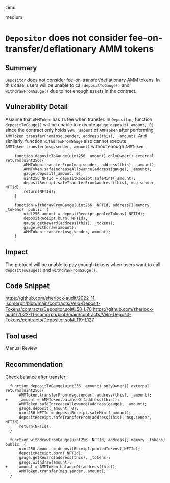 zimu

medium

# `Depositor` does not consider fee-on-transfer/deflationary AMM tokens

## Summary
`Depositor` does not consider fee-on-transfer/deflationary AMM tokens. In this case, users will be unable to call `depositToGauge()` and `withdrawFromGauge()` due to not enough assets in the contract.

## Vulnerability Detail
Assume that `AMMToken` has `1%` fee when transfer. In `Depositor`, function `depositToGauge()` will be unable to execute `gauge.deposit(_amount, 0)` since the contract only holds `99% _amount` of `AMMToken` after performing `AMMToken.transferFrom(msg.sender, address(this), _amount)`. And similarly, function `withdrawFromGauge` also cannot execute ` AMMToken.transfer(msg.sender, amount)` without enough `AMMToken`.
```solidity
    function depositToGauge(uint256 _amount) onlyOwner() external returns(uint256){
        AMMToken.transferFrom(msg.sender, address(this), _amount);
        AMMToken.safeIncreaseAllowance(address(gauge), _amount);
        gauge.deposit(_amount, 0);
        uint256 NFTId = depositReceipt.safeMint(_amount);
        depositReceipt.safeTransferFrom(address(this), msg.sender, NFTId);
        return(NFTId);
    }

    function withdrawFromGauge(uint256 _NFTId, address[] memory _tokens)  public  {
        uint256 amount = depositReceipt.pooledTokens(_NFTId);
        depositReceipt.burn(_NFTId);
        gauge.getReward(address(this), _tokens);
        gauge.withdraw(amount);
        AMMToken.transfer(msg.sender, amount);
    }
```

## Impact
The protocol will be unable to pay enough tokens when users want to call `depositToGauge()` and `withdrawFromGauge()`.

## Code Snippet
https://github.com/sherlock-audit/2022-11-isomorph/blob/main/contracts/Velo-Deposit-Tokens/contracts/Depositor.sol#L58-L70
https://github.com/sherlock-audit/2022-11-isomorph/blob/main/contracts/Velo-Deposit-Tokens/contracts/Depositor.sol#L119-L127

## Tool used
Manual Review

## Recommendation
Check balance after transfer:
```solidity
  function depositToGauge(uint256 _amount) onlyOwner() external returns(uint256){
      AMMToken.transferFrom(msg.sender, address(this), _amount);
+     _amount = AMMToken.balanceOf(address(this));
      AMMToken.safeIncreaseAllowance(address(gauge), _amount);
      gauge.deposit(_amount, 0);
      uint256 NFTId = depositReceipt.safeMint(_amount);
      depositReceipt.safeTransferFrom(address(this), msg.sender, NFTId);
      return(NFTId);
  }

  function withdrawFromGauge(uint256 _NFTId, address[] memory _tokens)  public  {
      uint256 amount = depositReceipt.pooledTokens(_NFTId);
      depositReceipt.burn(_NFTId);
      gauge.getReward(address(this), _tokens);
      gauge.withdraw(amount);
+     amount = AMMToken.balanceOf(address(this));
      AMMToken.transfer(msg.sender, amount);
  }
```